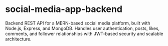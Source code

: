 # social-media-app-backend
Backend REST API for a MERN-based social media platform, built with Node.js, Express, and MongoDB. Handles user authentication, posts, likes, comments, and follower relationships with JWT-based security and scalable architecture.
